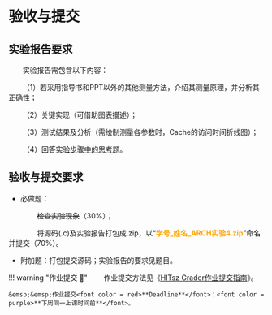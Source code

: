 # 验收与提交

## 实验报告要求

&emsp;&emsp;实验报告需包含以下内容：

&emsp;&emsp;（1）若采用指导书和PPT以外的其他测量方法，介绍其测量原理，并分析其正确性；

&emsp;&emsp;（2）关键实现（可借助图表描述）；

&emsp;&emsp;（3）测试结果及分析（需绘制测量各参数时，Cache的访问时间折线图）；

&emsp;&emsp;（4）回答[实验步骤中的思考题](../step/#4)。

## 验收与提交要求

- 必做题：

&emsp;&emsp;&emsp;&emsp;~~检查实验现象~~（30%）；

&emsp;&emsp;&emsp;&emsp;将源码(.c)及实验报告打包成.zip，以“<font color=orange>**学号_姓名_ARCH实验4.zip**</font>”命名并提交（70%）。

- 附加题：打包提交源码；实验报告的要求见题目。

!!! warning "作业提交 :calendar:"
    &emsp;&emsp;作业提交方法见《[HITsz Grader作业提交指南](../../ojguide/)》。

    &emsp;&emsp;作业提交<font color = red>**Deadline**</font>：<font color = purple>**下周同一上课时间前**</font>。
